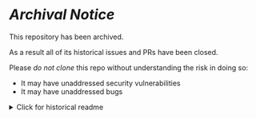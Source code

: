 # ***Archival Notice***
This repository has been archived.

As a result all of its historical issues and PRs have been closed.

Please *do not clone* this repo without understanding the risk in doing so:
- It may have unaddressed security vulnerabilities
- It may have unaddressed bugs

<details>
   <summary>Click for historical readme</summary>

# dbt-slack
A package for sourcing and transforming data from the slack tap

## Database compatibility
✅ Snowflake

## Instructions
1. Install this package by adding it to your `packages.yml` file and running `dbt deps` ([docs](https://docs.getdbt.com/docs/building-a-dbt-project/package-management/))
2. Prep your source data:
    - If you only have one schema:
      - If your source data lives in the `raw.slack` schema, you're good to go!
      - If your source data lives in a different schema, copy the `src_slack.yml` [file](models/staging/src_slack.yml) into your own project and update as required. The `source` in your own project will override the `source` in this project.
    - If your data lives in multiple schemas, or needs some other transformation to get it into the right structure
      - Do this data preparation in your own project
      - Optionally override which Relations (i.e. `ref`s or `source`s) get passed through this package by adding the following to your `dbt_project.yml` file:
      ```yml
      models:
        slack:
          vars:
            src_slack__messages: &quot;{{ ref('unioned_slack_messages') }}&quot; # update this with the correct `ref` or `source`
            src_slack__users: &quot;{{ source('slack', 'users') }}&quot;
            src_slack__channels: &quot;{{ source('slack', 'channels') }}&quot;

      ```

3. Run `dbt run` — the Slack models should be created as part of your next dbt run!
4. Run `dbt test` — we've added useful tests to this project to help if anything goes wrong

## Future improvements
### Next up
- [ ] Improve dbt documentation

### Pending release of v0.17.0
- [ ] Add source vars for schema and database
- [ ] Add instructions for enabling and disabling package sources

